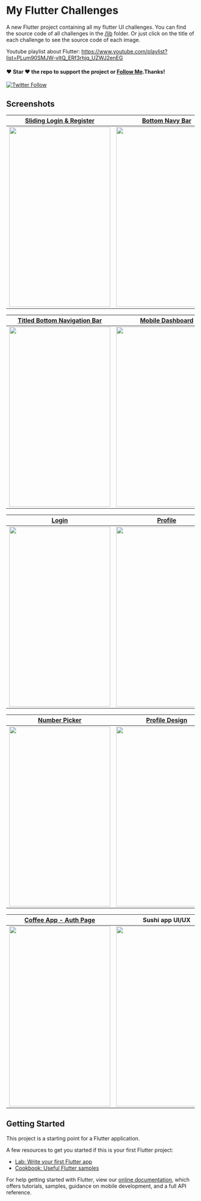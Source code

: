 # My Flutter Challenges

A new Flutter project containing all my flutter UI challenges. You can find the source code of all challenges in the [/lib](https://github.com/pedromassango/my_flutter_challenges/tree/master/lib) folder. Or just click on the title of each challenge to see the source code of each image.

Youtube playlist about Flutter: https://www.youtube.com/playlist?list=PLum90SMJW-vltQ_ERf3rhjq_UZWJ2enEG

#### :heart: Star :heart: the repo to support the project or [Follow Me](https://github.com/pedromassango).Thanks!
[![Twitter Follow](https://img.shields.io/twitter/follow/pedromassangom.svg?style=social&label=Follow)](https://twitter.com/pedromassangom)

## Screenshots

| [Sliding Login & Register](https://github.com/pedromassango/my_flutter_challenges/blob/master/lib/sliding_login.dart) | [Bottom Navy Bar](https://github.com/pedromassango/bottom_navy_bar) | [Custom Drawer](https://github.com/pedromassango/flutter_delivery) |
| ------------- | ------------- | ------------- |
| <img src="/screenshots/slidl.gif" width="270" height="480"> | <img src="/screenshots/navy2.gif" width="270" height="480"> | <img src="/screenshots/delivery.gif" width="270" height="480"> |



| [Titled Bottom Navigation Bar](https://github.com/pedromassango/titled_navigation_bar) | [Mobile Dashboard](https://github.com/pedromassango/my_flutter_challenges/blob/master/lib/mobile_dashboard.dart) | [Foldable Options Menu](https://github.com/pedromassango/my_flutter_challenges/blob/master/lib/foldable_options_menu.dart) |
| ------------- | ------------- | ------------- |
| <img src="/screenshots/titled_bottom_bar.gif" width="270" height="480"> | <img src="/screenshots/dashboard.png" width="270" height="480"> | <img src="/screenshots/options_menu.gif" width="270" height="480"> |

| [Login](https://github.com/pedromassango/my_flutter_challenges/blob/master/lib/login_challenge.dart) | [Profile](https://github.com/pedromassango/my_flutter_challenges/blob/master/lib/profile_challenge.dart) | [Home screen](https://github.com/pedromassango/flutter_famguard) |
| ----- | ------- | ------------- |
| <img src="/screenshots/login.png" width="270" height="480"> | <img src="/screenshots/profile.png" width="270" height="480">| <img src="/screenshots/home.png" width="270" height="480"> |

| [Number Picker](https://github.com/pedromassango/slider_number_picker) | [Profile Design](https://github.com/pedromassango/my_flutter_challenges/blob/master/lib/profile_design.dart) | [World Clock](https://github.com/pedromassango/my_flutter_challenges/blob/master/lib/world_clock.dart) |
| ------------- | ----- | ----- |
| <img src="https://github.com/pedromassango/slider_number_picker/blob/master/preview/shot.gif" width="270" height="480"> | <img src="/screenshots/profile_design.png" width="270" height="480"> | <img src="/screenshots/world_clock.png" width="270" height="480"> |


| [Coffee App - Auth Page](https://github.com/pedromassango/my_flutter_challenges/blob/master/lib/coffee_app_auth.dart) | Sushi app UI/UX |
| ------------- | ------------- |
| <img src="/screenshots/coffee_app_auth_page.gif" width="270" height="480"> | <img src="/screenshots/sushi_ui.gif" width="270" height="480">

## Getting Started

This project is a starting point for a Flutter application.

A few resources to get you started if this is your first Flutter project:

- [Lab: Write your first Flutter app](https://flutter.io/docs/get-started/codelab)
- [Cookbook: Useful Flutter samples](https://flutter.io/docs/cookbook)

For help getting started with Flutter, view our 
[online documentation](https://flutter.io/docs), which offers tutorials, 
samples, guidance on mobile development, and a full API reference.

